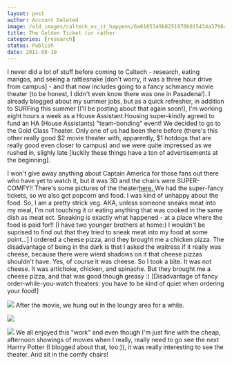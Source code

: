 ```yaml
---
layout: post
author: Account Deleted
image: /old_images/caltech_as_it_happens/6a0105349b8251970b015434a3796a970c.jpg
title: The Golden Ticket (or rather
categories: [research]
status: Publish
date: 2011-08-19
---
```



I never did a lot of stuff before coming to Caltech - research, eating mangos, and seeing a rattlesnake [don't worry, it was a three hour drive from campus] - and that now includes going to a fancy schmancy movie theater (to be honest, I didn't even know there was one in Pasadena!). I already blogged about my summer jobs, but as a quick refresher, in addition to SURFing this summer [I'll be posting about that again soon!], I'm working eight hours a week as a House Assistant.Housing super-kindly agreed to fund an HA (House Assistants) "team-bonding" event! We decided to go to the Gold Class Theater. Only one of us had been there before (there's this other really good $2 movie theater with, apparently, $1 hotdogs that are really good even closer to campus) and we were quite impressed as we rushed in, slighly late [luckily these things have a ton of advertisements at the beginning].

I won't give away anything about Captain America for those fans out there who have yet to watch it, but it was 3D and the chairs were SUPER-COMFY!! There's some pictures of the theater[here. ](https://maps.google.com/maps/place?hl=en&amp;cp=9&amp;gs_id=13&amp;xhr=t&amp;bav=on.2,or.r_gc.r_pw.&amp;biw=976&amp;bih=745&amp;um=1&amp;ie=UTF-8&amp;q=gold+theater+pasadena&amp;fb=1&amp;gl=us&amp;hq=gold+theater&amp;hnear=0x80c2c2dc38330b51:0x52b41161ad18f4a,Pasadena,+CA&amp;cid=157236283163565825&amp;ei=vDJBTtGoLbLWiALbl92qBQ&amp;sa=X&amp;oi=local_result&amp;ct=placepage-link&amp;resnum=1&amp;sqi=2&amp;ved=0CDcQ4gkwAA)We had the super-fancy tickets, so we also got popcorn and food. I was kind of unhappy about the food. So, I am a pretty strick veg. AKA, unless someone sneaks meat into my meal, I'm not touching it or eating anything that was cooked in the same dish as meat ect. Sneaking is exactly what happened - at a place where the food is paid for!! [I have two younger brothers at home:) I wouldn't be suprised to find out that they tried to sneak meat into my food at some point...] I ordered a cheese pizza, and they brought me a chicken pizza. The disadvantage of being in the dark is that I asked the waitress if it really was cheese, because there were wierd shadows on it that cheese pizzas shouldn't have. Yes, of course it was cheese. So I took a bite. It was not cheese. It was artichoke, chicken, and spinache. But they brought me a cheese pizza, and that was good though greasy :) [Disadvantage of fancy order-while-you-watch theaters: you have to be kind of quiet when ordering your food!]

![](/old_images/caltech_as_it_happens/6a0105349b8251970b014e8ac35cad970d.jpg)
After the movie, we hung out in the loungy area for a while.


![](/old_images/6a0105349b8251970b015390cfffd6970b.jpg)


![](/old_images/caltech_as_it_happens/6a0105349b8251970b015434a37f6d970c.jpg)
We all enjoyed this "work" and even though I'm just fine with the cheap, afternoon showings of movies when I really, really need to go see the next Harrry Potter (I blogged about that, too:)), it was really interesting to see the theater. And sit in the comfy chairs!

